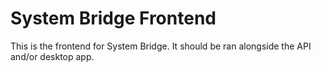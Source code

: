 # System Bridge Frontend

This is the frontend for System Bridge. It should be ran alongside
the API and/or desktop app.
